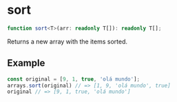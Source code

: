 # sort

```ts
function sort<T>(arr: readonly T[]): readonly T[];
```

Returns a new array with the items sorted.

## Example

```ts
const original = [9, 1, true, 'olá mundo'];
arrays.sort(original) // => [1, 9, 'olá mundo', true]
original // => [9, 1, true, 'olá mundo']
```
